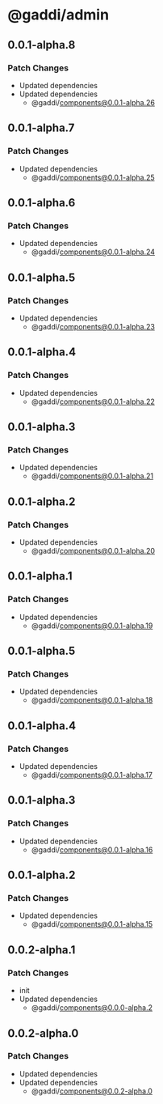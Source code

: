 # @gaddi/admin

## 0.0.1-alpha.8

### Patch Changes

- Updated dependencies
- Updated dependencies
  - @gaddi/components@0.0.1-alpha.26

## 0.0.1-alpha.7

### Patch Changes

- Updated dependencies
  - @gaddi/components@0.0.1-alpha.25

## 0.0.1-alpha.6

### Patch Changes

- Updated dependencies
  - @gaddi/components@0.0.1-alpha.24

## 0.0.1-alpha.5

### Patch Changes

- Updated dependencies
  - @gaddi/components@0.0.1-alpha.23

## 0.0.1-alpha.4

### Patch Changes

- Updated dependencies
  - @gaddi/components@0.0.1-alpha.22

## 0.0.1-alpha.3

### Patch Changes

- Updated dependencies
  - @gaddi/components@0.0.1-alpha.21

## 0.0.1-alpha.2

### Patch Changes

- Updated dependencies
  - @gaddi/components@0.0.1-alpha.20

## 0.0.1-alpha.1

### Patch Changes

- Updated dependencies
  - @gaddi/components@0.0.1-alpha.19

## 0.0.1-alpha.5

### Patch Changes

- Updated dependencies
  - @gaddi/components@0.0.1-alpha.18

## 0.0.1-alpha.4

### Patch Changes

- Updated dependencies
  - @gaddi/components@0.0.1-alpha.17

## 0.0.1-alpha.3

### Patch Changes

- Updated dependencies
  - @gaddi/components@0.0.1-alpha.16

## 0.0.1-alpha.2

### Patch Changes

- Updated dependencies
  - @gaddi/components@0.0.1-alpha.15

## 0.0.2-alpha.1

### Patch Changes

- init
- Updated dependencies
  - @gaddi/components@0.0.0-alpha.2

## 0.0.2-alpha.0

### Patch Changes

- Updated dependencies
- Updated dependencies
  - @gaddi/components@0.0.2-alpha.0
